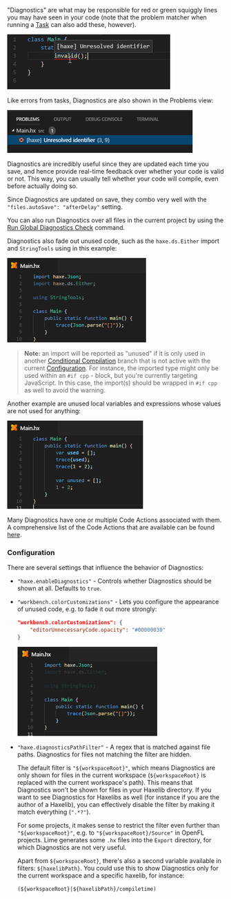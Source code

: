 "Diagnostics" are what may be responsible for red or green squiggly lines you may have seen in your code (note that the problem matcher when running a [Task](/vshaxe/vshaxe/wiki/Tasks) can also add these, however).

![](images/diagnostics/invalid.png)

Like errors from tasks, Diagnostics are also shown in the Problems view:

![](images/diagnostics/problems.png)

Diagnostics are incredibly useful since they are updated each time you save, and hence provide real-time feedback over whether your code is valid or not. This way, you can usually tell whether your code will compile, even before actually doing so.

Since Diagnostics are updated on save, they combo very well with the `"files.autoSave": "afterDelay"` setting.

You can also run Diagnostics over all files in the current project by using the [Run Global Diagnostics Check](/vshaxe/vshaxe/wiki/Commands#haxe-run-global-diagnostics-check) command.

Diagnostics also fade out unused code, such as the `haxe.ds.Either` import and `StringTools` using in this example:

![](images/diagnostics/unused-import_.png)

> **Note:** an import will be reported as "unused" if it is only used in another [Conditional Compilation](https://haxe.org/manual/lf-condition-compilation.html) branch that is not active with the current [Configuration](/vshaxe/vshaxe/wiki/Configuration#configurations-and-display-server). For instance, the imported type might only be used within an `#if cpp` - block, but you're currently targeting JavaScript. In this case, the import(s) should be wrapped in `#if cpp` as well to avoid the warning.

Another example are unused local variables and expressions whose values are not used for anything:

![](images/diagnostics/no-effect_.png)

Many Diagnostics have one or multiple Code Actions associated with them. A comprehensive list of the Code Actions that are available can be found [here](/vshaxe/vshaxe/wiki/Code-Actions).

### Configuration

There are several settings that influence the behavior of Diagnostics:

- `"haxe.enableDiagnostics"` - Controls whether Diagnostics should be shown at all. Defaults to `true`.
- `"workbench.colorCustomizations"` - Lets you configure the appearance of unused code, e.g. to fade it out more strongly:

  ```json
  "workbench.colorCustomizations": {
      "editorUnnecessaryCode.opacity": "#00000030"
  }
  ```

  ![](images/diagnostics/custom-fade.png)

- `"haxe.diagnosticsPathFilter"` - A regex that is matched against file paths. Diagnostics for files not matching the filter are hidden.

  The default filter is `"${workspaceRoot}"`, which means Diagnostics are only shown for files in the current workspace (`${workspaceRoot}` is replaced with the current workspace's path). This means that Diagnostics won't be shown for files in your Haxelib directory. If you want to see Diagnostics for Haxelibs as well (for instance if you are the author of a Haxelib), you can effectively disable the filter by making it match everything (`".*?"`).

  For some projects, it makes sense to restrict the filter even further than `"${workspaceRoot}"`, e.g. to `"${workspaceRoot}/Source"` in OpenFL projects. Lime generates some `.hx` files into the `Export` directory, for which Diagnostics are not very useful.

  Apart from `${workspaceRoot}`, there's also a second variable available in filters: `${haxelibPath}`. You could use this to show Diagnostics only for the current workspace and a specific haxelib, for instance:

  ```regex
  (${workspaceRoot}|${haxelibPath}/compiletime)
  ```